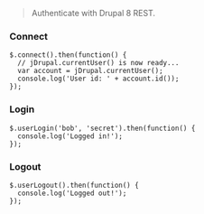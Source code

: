 > Authenticate with Drupal 8 REST.
### Connect
```
$.connect().then(function() {
  // jDrupal.currentUser() is now ready...
  var account = jDrupal.currentUser();
  console.log('User id: ' + account.id());
});
```
### Login
```
$.userLogin('bob', 'secret').then(function() {
  console.log('Logged in!');
});
```
### Logout
```
$.userLogout().then(function() {
  console.log('Logged out!');
});
```
